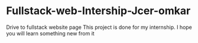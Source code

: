 # Fullstack-web-Intership-Jcer-omkar
Drive to fullstack website page
This project is done for my internship.
I hope you will learn something new from it
